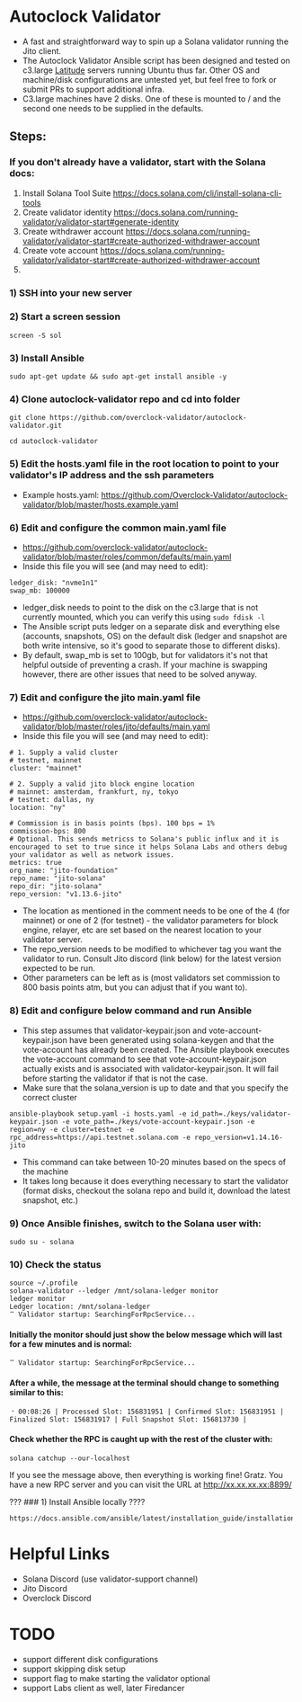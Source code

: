 # Autoclock Validator
* A fast and straightforward way to spin up a Solana validator running the Jito client. 
* The Autoclock Validator Ansible script has been designed and tested on c3.large [Latitude](https://www.latitude.sh/) servers running Ubuntu thus far. Other OS and machine/disk configurations are untested yet, but feel free to fork or submit PRs to support additional infra.
* C3.large machines have 2 disks. One of these is mounted to / and the second one needs to be supplied in the defaults.

## Steps:

### If you don't already have a validator, start with the Solana docs:
1) Install Solana Tool Suite https://docs.solana.com/cli/install-solana-cli-tools
2) Create validator identity https://docs.solana.com/running-validator/validator-start#generate-identity
3) Create withdrawer account https://docs.solana.com/running-validator/validator-start#create-authorized-withdrawer-account
4) Create vote account https://docs.solana.com/running-validator/validator-start#create-authorized-withdrawer-account
5) 

### 1) SSH into your new server

### 2) Start a screen session
```
screen -S sol
```

### 3) Install Ansible
```
sudo apt-get update && sudo apt-get install ansible -y
```

### 4) Clone autoclock-validator repo and cd into folder
```
git clone https://github.com/overclock-validator/autoclock-validator.git
```
```
cd autoclock-validator
```

### 5) Edit the hosts.yaml file in the root location to point to your validator's IP address and the ssh parameters
* Example hosts.yaml: https://github.com/Overclock-Validator/autoclock-validator/blob/master/hosts.example.yaml

### 6) Edit and configure the common main.yaml file 
* https://github.com/overclock-validator/autoclock-validator/blob/master/roles/common/defaults/main.yaml
* Inside this file you will see (and may need to edit):
```
ledger_disk: "nvme1n1"
swap_mb: 100000
```
* ledger_disk needs to point to the disk on the c3.large that is not currently mounted, which you can verify this using `sudo fdisk -l`
* The Ansible script puts ledger on a separate disk and everything else (accounts, snapshots, OS) on the default disk (ledger and snapshot are both write intensive, so it's good to separate those to different disks).
* By default, swap_mb is set to 100gb, but for validators it's not that helpful outside of preventing a crash. If your machine is swapping however, there are other issues that need to be solved anyway.

### 7) Edit and configure the jito main.yaml file
* https://github.com/overclock-validator/autoclock-validator/blob/master/roles/jito/defaults/main.yaml
* Inside this file you will see (and may need to edit):
```
# 1. Supply a valid cluster
# testnet, mainnet
cluster: "mainnet"

# 2. Supply a valid jito block engine location
# mainnet: amsterdam, frankfurt, ny, tokyo 
# testnet: dallas, ny
location: "ny"

# Commission is in basis points (bps). 100 bps = 1%
commission-bps: 800
# Optional. This sends metricss to Solana's public influx and it is encouraged to set to true since it helps Solana Labs and others debug your validator as well as network issues.
metrics: true
org_name: "jito-foundation"
repo_name: "jito-solana"
repo_dir: "jito-solana"
repo_version: "v1.13.6-jito"
```
* The location as mentioned in the comment needs to be one of the 4 (for mainnet) or one of 2 (for testnet) - the validator parameters for block engine, relayer, etc are set based on the nearest location to your validator server.
* The repo_version needs to be modified to whichever tag you want the validator to run. Consult Jito discord (link below) for the latest version expected to be run.
* Other parameters can be left as is (most validators set commission to 800 basis points atm, but you can adjust that if you want to).

### 8) Edit and configure below command and run Ansible
* This step assumes that validator-keypair.json and vote-account-keypair.json have been generated using solana-keygen and that the vote-account has already been created. The Ansible playbook executes the vote-account command to see that vote-account-keypair.json actually exists and is associated with validator-keypair.json. It will fail before starting the validator if that is not the case.
* Make sure that the solana_version is up to date and that you specify the correct cluster
```
ansible-playbook setup.yaml -i hosts.yaml -e id_path=./keys/validator-keypair.json -e vote_path=./keys/vote-account-keypair.json -e region=ny -e cluster=testnet -e rpc_address=https://api.testnet.solana.com -e repo_version=v1.14.16-jito
```
* This command can take between 10-20 minutes based on the specs of the machine
* It takes long because it does everything necessary to start the validator (format disks, checkout the solana repo and build it, download the latest snapshot, etc.)

### 9) Once Ansible finishes, switch to the Solana user with:
```
sudo su - solana
```

### 10) Check the status

```
source ~/.profile
solana-validator --ledger /mnt/solana-ledger monitor
ledger monitor
Ledger location: /mnt/solana-ledger
⠉ Validator startup: SearchingForRpcService...
```

#### Initially the monitor should just show the below message which will last for a few minutes and is normal:

```
⠉ Validator startup: SearchingForRpcService...
```

#### After a while, the message at the terminal should change to something similar to this:

```
⠐ 00:08:26 | Processed Slot: 156831951 | Confirmed Slot: 156831951 | Finalized Slot: 156831917 | Full Snapshot Slot: 156813730 |
```

#### Check whether the RPC is caught up with the rest of the cluster with:

```
solana catchup --our-localhost
```

If you see the message above, then everything is working fine! Gratz. You have a new RPC server and you can visit the URL at http://xx.xx.xx.xx:8899/


??? ### 1) Install Ansible locally ????
```
https://docs.ansible.com/ansible/latest/installation_guide/installation_distros.html
```

# Helpful Links
* Solana Discord (use validator-support channel)
* Jito Discord
* Overclock Discord

# TODO
* support different disk configurations
* support skipping disk setup
* support flag to make starting the validator optional
* support Labs client as well, later Firedancer
